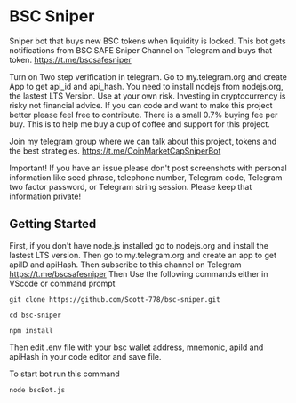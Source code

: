 # BSC Sniper

Sniper bot that buys new BSC tokens when liquidity is locked. This bot gets notifications from BSC SAFE Sniper Channel on Telegram and buys that token.
https://t.me/bscsafesniper

Turn on Two step verification in telegram. Go to my.telegram.org and create App to get api_id and api_hash. You need to install nodejs from nodejs.org, the lastest LTS Version. Use at your own risk. Investing in cryptocurrency is risky not financial advice. If you can code and want to make this project better please feel free to contribute. There is a small 0.7% buying fee per buy. This is to help me buy a cup of coffee and support for this project.

Join my telegram group where we can talk about this project, tokens and the best strategies. https://t.me/CoinMarketCapSniperBot

Important! If you have an issue please don't post screenshots with personal information like seed phrase, telephone number, Telegram code, Telegram two factor password, or Telegram string session. Please keep that information private!

## Getting Started

First, if you don't have node.js installed go to nodejs.org and install the lastest LTS version.
Then go to my.telegram.org and create an app to get apiID and apiHash.
Then subscribe to this channel on Telegram https://t.me/bscsafesniper
Then Use the following commands either in VScode or command prompt 
```
git clone https://github.com/Scott-778/bsc-sniper.git
```
```
cd bsc-sniper
```
```
npm install
```
Then edit .env file with your bsc wallet address, mnemonic, apiId and apiHash in your code editor and save file.

To start bot run this command
```
node bscBot.js
```
